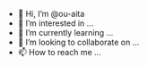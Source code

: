 - 👋 Hi, I’m @ou-aita
- 👀 I’m interested in ...
- 🌱 I’m currently learning ...
- 💞️ I’m looking to collaborate on ...
- 📫 How to reach me ...

<!---
ou-aita/ou-aita is a ✨ special ✨ repository because its `README.md` (this file) appears on your GitHub profile.
You can click the Preview link to take a look at your changes.
--->
